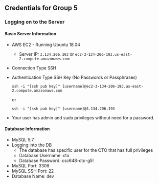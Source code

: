 ## Credentials for Group 5

### Logging on to the Server

#### Basic Server Information

- AWS EC2 - Running Ubuntu 18.04

  - Server IP: `3.134.206.193` or `ec2-3-134-206-193.us-east-2.compute.amazonaws.com`

- Connection Type SSH

- Authentication Type SSH Key (No Passwords or Passphrases)

  `ssh -i "[ssh pub key]" [username]@ec2-3-134-206-193.us-east-2.compute.amazonaws.com`

  or

  `ssh -i "[ssh pub key]" [username]@3.134.206.193`

- Your user has admin and sudo privileges without need for a password.

#### Database Information

- MySQL 5.7
- Logging into the DB
  - The database has specific user for the CTO that has full privileges
  - Database Username: cto
  - Database Password: csc648-cto-g5!
- MySQL Port: 3306
- MySQL SSH Port: 22 
- Database Name: dev
